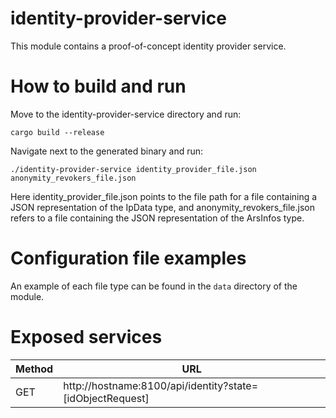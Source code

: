 # identity-provider-service

This module contains a proof-of-concept identity provider service.

# How to build and run

Move to the identity-provider-service directory and run:

```cargo build --release```

Navigate next to the generated binary and run:

```./identity-provider-service identity_provider_file.json anonymity_revokers_file.json```

Here identity_provider_file.json points to the file path for a file containing a JSON representation of the IpData type, and 
anonymity_revokers_file.json refers to a file containing the JSON representation of the ArsInfos type.

# Configuration file examples

An example of each file type can be found in the ```data``` directory of the module.

# Exposed services

|Method|URL|
|---|---|
|GET|http://hostname:8100/api/identity?state=[idObjectRequest]|
